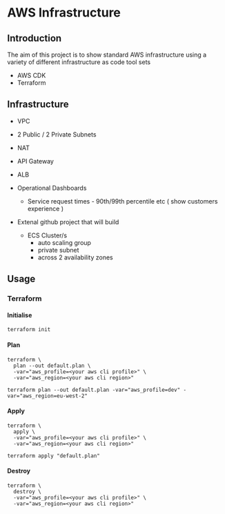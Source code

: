 # AWS Infrastructure

## Introduction
The aim of this project is to show standard AWS infrastructure using a variety of different infrastructure as code tool sets

* AWS CDK
* Terraform

## Infrastructure

* VPC
* 2 Public / 2 Private Subnets
* NAT
* API Gateway
* ALB

* Operational Dashboards
  * Service request times - 90th/99th percentile etc ( show customers experience )

 * Extenal github project that will build
   * ECS Cluster/s
     * auto scaling group
     * private subnet
     * across 2 availability zones

## Usage

### Terraform

#### Initialise
```
terraform init
```

#### Plan

```
terraform \
  plan --out default.plan \
  -var="aws_profile=<your aws cli profile>" \
  -var="aws_region=<your aws cli region>"

terraform plan --out default.plan -var="aws_profile=dev" -var="aws_region=eu-west-2"
```

#### Apply

```
terraform \
  apply \
  -var="aws_profile=<your aws cli profile>" \
  -var="aws_region=<your aws cli region>"
  
terraform apply "default.plan"
```

#### Destroy

```
terraform \
  destroy \
  -var="aws_profile=<your aws cli profile>" \
  -var="aws_region=<your aws cli region>"
  
```
